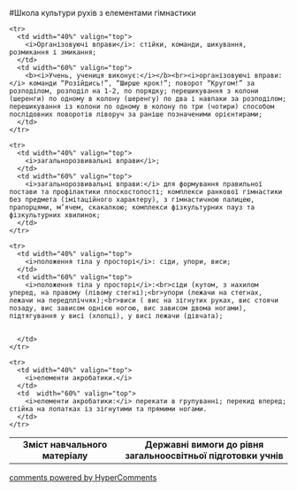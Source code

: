 <div id="hypercomments_widget" class="js-hypercomments-widget invisible"></div>

#Школа культури рухів з елементами гімнастики

<table>
  <body>
    <tr>
      <td width="40%" align="center">
        <b>Зміст навчального матеріалу</b>
      </td>
      <td width="60%" align="center" valign="top">
        <b>Державні вимоги до рівня загальноосвітньої підготовки учнів</b>
      </td>
    </tr>

    <tr>
      <td width="40%" valign="top">
        <i>Організовуючі вправи</i>: стійки, команди, шикування, розмикання і змикання;
      </td>
      <td width="60%" valign="top">
        <b><i>Учень, учениця виконує:</i></b><br><i>організовуючі вправи:</i> команди “Розійдись!”, “Ширше крок!”; поворот “Кругом!” за розподілом, розподіл на 1-2, по порядку; перешикування з колони (шеренги) по одному в колону (шеренгу) по два і навпаки за розподілом;  перешикування із колони по одному в колону по три (чотири) способом послідовних поворотів ліворуч за раніше позначеними орієнтирами;
      </td>
    </tr>

    <tr>
      <td width="40%" valign="top">
        <i>загальнорозвивальні вправи</i>;
      </td>
      <td width="60%" valign="top">
        <i>загальнорозвивальні вправи:</i> для формування правильної постави та профілактики плоскостопості; комплекси ранкової гімнастики без предмета (імітаційного характеру), з гімнастичною палицею, прапорцями, м’ячем, скакалкою; комплекси фізкультурних пауз та фізкультурних хвилинок;
      </td>
    </tr>

    <tr>
      <td width="40%" valign="top">
        <i>положення тіла у просторі</i>: сіди, упори, виси;
      </td>
      <td width="60%" valign="top">
        <i>положення тіла у просторі</i>:<br>сіди (кутом, з нахилом уперед, на правому (лівому стегні);<br>упори (лежачи на стегнах, лежачи на передпліччях);<br>виси ( вис на зігнутих руках, вис стоячи позаду, вис зависом однією ногою, вис зависом двома ногами), підтягування у висі (хлопці), у висі лежачи (дівчата);


      </td>
    </tr>

    <tr>
      <td width="40%" valign="top">
        <i>елементи акробатики.</i>
      </td>
      <td  width="60%" valign="top">
        <i>елементи акробатики:</i> перекати в групуванні; перекид вперед; стійка на лопатках із зігнутими та прямими ногами.
      </td>
    </tr>

  </body>
</table>


<div class="js-hypercomments-container">
    <a href="http://hypercomments.com" class="hc-link" title="comments widget">comments powered by HyperComments</a>
</div>